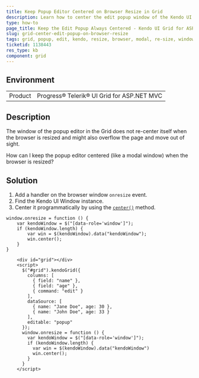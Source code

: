 ```yaml
---
title: Keep Popup Editor Centered on Browser Resize in Grid
description: Learn how to center the edit popup window of the Kendo UI Grid on resize.
type: how-to
page_title: Keep the Edit Popup Always Centered - Kendo UI Grid for ASP.NET MVC
slug: grid-center-edit-popup-on-browser-resize
tags: grid, popup, edit, kendo, resize, browser, modal, re-size, window, re-center
ticketid: 1138443
res_type: kb
component: grid
---
```


## Environment

<table>
 <tr>
  <td>Product</td>
  <td>Progress® Telerik® UI Grid for ASP.NET MVC</td>
 </tr>
</table>


## Description

The window of the popup editor in the Grid does not re-center itself when the browser is resized and might also overflow the page and move out of sight.

How can I keep the popup editor centered (like a modal window) when the browser is resized?

## Solution

1. Add a handler on the browser window `onresize` event.
1. Find the Kendo UI Window instance.
1. Center it programmatically by using the [`center()`](https://docs.telerik.com/kendo-ui/api/javascript/ui/window/methods/center) method.

```
window.onresize = function () {  
    var kendoWindow = $("[data-role='window']");
    if (kendoWindow.length) {    
        var win = $(kendoWindow).data("kendoWindow");
        win.center();
    }
}
```

```dojo
    <div id="grid"></div>
    <script>
      $("#grid").kendoGrid({
        columns: [
          { field: "name" },
          { field: "age" },
          { command: "edit" }
        ],
        dataSource: [
          { name: "Jane Doe", age: 30 },
          { name: "John Doe", age: 33 }
        ],
        editable: "popup"
      });
      window.onresize = function () {
        var kendoWindow = $("[data-role='window']");
        if (kendoWindow.length) {
          var win = $(kendoWindow).data("kendoWindow")
          win.center();
        }
      }
    </script>
```
